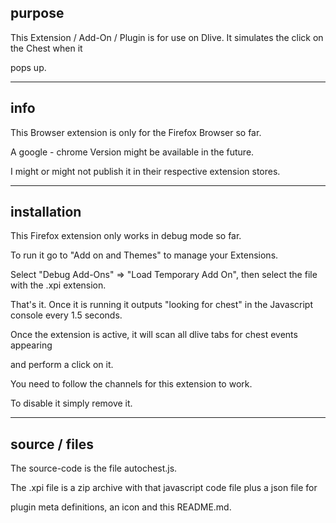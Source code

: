 ## purpose

This Extension / Add-On / Plugin is for use on Dlive. It simulates the click on the Chest when it

pops up.

-----------------------------------------------------------------------------------------

## info

This Browser extension is only for the Firefox Browser so far.

A google - chrome Version might be available in the future.

I might or might not publish it in their respective extension stores.

-----------------------------------------------------------------------------------------

## installation

This Firefox extension only works in debug mode so far.

To run it go to "Add on and Themes" to manage your Extensions.

Select "Debug Add-Ons" => "Load Temporary Add On", then select the file with the .xpi extension.

That's it. Once it is running it outputs "looking for chest" in the Javascript console every 1.5 seconds.

Once the extension is active, it will scan all dlive tabs for chest events appearing

and perform a click on it.

You need to follow the channels for this extension to work.

To disable it simply remove it.

-----------------------------------------------------------------------------------------

## source / files

The source-code is the file autochest.js.

The .xpi file is a zip archive with that javascript code file plus a json file for

plugin meta definitions, an icon and this README.md.

